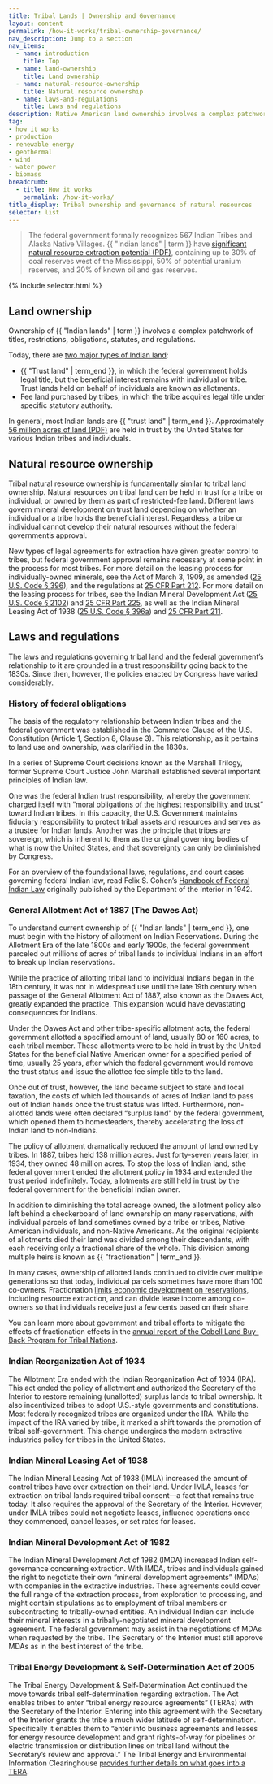 ```yaml
---
title: Tribal Lands | Ownership and Governance
layout: content
permalink: /how-it-works/tribal-ownership-governance/
nav_description: Jump to a section
nav_items:
  - name: introduction
    title: Top
  - name: land-ownership
    title: Land ownership
  - name: natural-resource-ownership
    title: Natural resource ownership
  - name: laws-and-regulations
    title: Laws and regulations
description: Native American land ownership involves a complex patchwork of titles, restrictions, obligations, statutes, and regulations. Extracting natural resources on Indian lands and distributing the associated revenue necessitates the use of unique processes involving multiple stakeholders.
tag:
- how it works
- production
- renewable energy
- geothermal
- wind
- water power
- biomass
breadcrumb:
  - title: How it works
    permalink: /how-it-works/
title_display: Tribal ownership and governance of natural resources
selector: list
---
```


> The federal government formally recognizes 567 Indian Tribes and Alaska Native Villages. {{ "Indian lands" | term }} have [significant natural resource extraction potential (PDF)](http://www.resourcegovernance.org/sites/default/files/RWI_Native_American_Lands_2011.pdf), containing up to 30% of coal reserves west of the Mississippi, 50% of potential uranium reserves, and 20% of known oil and gas reserves.

{% include selector.html %}

## Land ownership

Ownership of {{ "Indian lands" | term }} involves a complex patchwork of titles, restrictions, obligations, statutes, and regulations.

Today, there are [two major types of Indian land](http://teeic.indianaffairs.gov/triballand/):

* {{ "Trust land" | term_end }}, in which the federal government holds legal title, but the beneficial interest remains with individual or tribe. Trust lands held on behalf of individuals are known as allotments.
* Fee land purchased by tribes, in which the tribe acquires legal title under specific statutory authority.

In general, most Indian lands are {{ "trust land" | term_end }}. Approximately [56 million acres of land (PDF)](http://www.blm.gov/public_land_statistics/pls13/pls2013.pdf) are held in trust by the United States for various Indian tribes and individuals.

## Natural resource ownership

Tribal natural resource ownership is fundamentally similar to tribal land ownership. Natural resources on tribal land can be held in trust for a tribe or individual, or owned by them as part of restricted-fee land. Different laws govern mineral development on trust land depending on whether an individual or a tribe holds the beneficial interest. Regardless, a tribe or individual cannot develop their natural resources without the federal government’s approval.

New types of legal agreements for extraction have given greater control to tribes, but federal government approval remains necessary at some point in the process for most tribes. For more detail on the leasing process for individually-owned minerals, see the Act of March 3, 1909, as amended ([25 U.S. Code § 396](https://www.law.cornell.edu/uscode/text/25/396)), and the regulations at [25 CFR Part 212](https://www.gpo.gov/fdsys/granule/CFR-2008-title25-vol1/CFR-2008-title25-vol1-part212/content-detail.html). For more detail on the leasing process for tribes, see the Indian Mineral Development Act ([25 U.S. Code § 2102](https://www.law.cornell.edu/uscode/text/25/2102)) and [25 CFR Part 225](https://www.gpo.gov/fdsys/search/pagedetails.action?browsePath=Title+25%2FChapter+I%2FSubchapter+I%2FPart+225&granuleId=CFR-2008-title25-vol1-part225&packageId=CFR-2008-title25-vol1&collapse=true&fromBrowse=true&collectionCode=CFR), as well as the Indian Mineral Leasing Act of 1938 ([25 U.S. Code § 396a](https://www.law.cornell.edu/uscode/text/25/396)) and [25 CFR Part 211](https://www.gpo.gov/fdsys/granule/CFR-2012-title25-vol1/CFR-2012-title25-vol1-part211).

## Laws and regulations

The laws and regulations governing tribal land and the federal government’s relationship to it are grounded in a trust responsibility going back to the 1830s. Since then, however, the policies enacted by Congress have varied considerably.

### History of federal obligations

The basis of the regulatory relationship between Indian tribes and the federal government was established in the Commerce Clause of the U.S. Constitution (Article 1, Section 8, Clause 3). This relationship, as it pertains to land use and ownership, was clarified in the 1830s.

In a series of Supreme Court decisions known as the Marshall Trilogy, former Supreme Court Justice John Marshall established several important principles of Indian law.

One was the federal Indian trust responsibility, whereby the government charged itself with “[moral obligations of the highest responsibility and trust](http://www.bia.gov/FAQs/index.htm)” toward Indian tribes. In this capacity, the U.S. Government maintains fiduciary responsibility to protect tribal assets and resources and serves as a trustee for Indian lands. Another was the principle that tribes are sovereign, which is inherent to them as the original governing bodies of what is now the United States, and that sovereignty can only be diminished by Congress.

For an overview of the foundational laws, regulations, and court cases governing federal Indian law, read Felix S. Cohen’s [Handbook of Federal Indian Law](https://eric.ed.gov/?id=ED061008) originally published by the Department of the Interior in 1942.

### General Allotment Act of 1887 (The Dawes Act)

To understand current ownership of {{ "Indian lands" | term_end }}, one must begin with the history of allotment on Indian Reservations. During the Allotment Era of the late 1800s and early 1900s, the federal government parceled out millions of acres of tribal lands to individual Indians in an effort to break up Indian reservations.

While the practice of allotting tribal land to individual Indians began in the 18th century, it was not in widespread use until the late 19th century when passage of the General Allotment Act of 1887, also known as the Dawes Act, greatly expanded the practice. This expansion would have devastating consequences for Indians.

Under the Dawes Act and other tribe-specific allotment acts, the federal government allotted a specified amount of land, usually 80 or 160 acres, to each tribal member. These allotments were to be held in trust by the United States for the beneficial Native American owner for a specified period of time, usually 25 years, after which the federal government would remove the trust status and issue the allottee fee simple title to the land. 

Once out of trust, however, the land became subject to state and local taxation, the costs of which led thousands of acres of Indian land to pass out of Indian hands once the trust status was lifted. Furthermore, non-allotted lands were often declared “surplus land” by the federal government, which opened them to homesteaders, thereby accelerating the loss of Indian land to non-Indians.

The policy of allotment dramatically reduced the amount of land owned by tribes. In 1887, tribes held 138 million acres. Just forty-seven years later, in 1934, they owned 48 million acres. To stop the loss of Indian land, sthe federal government ended the allotment policy in 1934 and extended the trust period indefinitely. Today, allotments are still held in trust by the federal government for the beneficial Indian owner. 

In addition to diminishing the total acreage owned, the allotment policy also left behind a checkerboard of land ownership on many reservations, with individual parcels of land sometimes owned by a tribe or tribes, Native American individuals, and non-Native Americans. As the original recipients of allotments died their land was divided among their descendants, with each receiving only a fractional share of the whole. This division among multiple heirs is known as {{ "fractionation" | term_end }}.

In many cases, ownership of allotted lands continued to divide over multiple generations so that today, individual parcels sometimes have more than 100 co-owners. Fractionation [limits economic development on reservations](https://aspe.hhs.gov/report/overcoming-challenges-business-and-economic-development-indian-country/impact-historical-events-tribal-bded), including resource extraction, and can divide lease income among co-owners so that individuals receive just a few cents based on their share.

You can learn more about government and tribal efforts to mitigate the effects of fractionation effects in the [annual report of the Cobell Land Buy-Back Program for Tribal Nations](https://www.doi.gov/buybackprogram).

### Indian Reorganization Act of 1934

The Allotment Era ended with the Indian Reorganization Act of 1934 (IRA). This act ended the policy of allotment and authorized the Secretary of the Interior to restore remaining (unallotted) surplus lands to tribal ownership. It also incentivized tribes to adopt U.S.-style governments and constitutions. Most federally recognized tribes are organized under the IRA. While the impact of the IRA varied by tribe, it marked a shift towards the promotion of tribal self-government. This change undergirds the modern extractive industries policy for tribes in the United States. 

### Indian Mineral Leasing Act of 1938

The Indian Mineral Leasing Act of 1938 (IMLA) increased the amount of control tribes have over extraction on their land. Under IMLA, leases for extraction on tribal lands required tribal consent—a fact that remains true today. It also requires the approval of the Secretary of the Interior. However, under IMLA tribes could not negotiate leases, influence operations once they commenced, cancel leases, or set rates for leases.

### Indian Mineral Development Act of 1982

The Indian Mineral Development Act of 1982 (IMDA) increased Indian self-governance concerning extraction. With IMDA, tribes and individuals gained the right to negotiate their own “mineral development agreements” (MDAs) with companies in the extractive industries. These agreements could cover the full range of the extraction process, from exploration to processing, and might contain stipulations as to employment of tribal members or subcontracting to tribally-owned entities. An individual Indian can include their mineral interests in a tribally-negotiated mineral development agreement. The federal government may assist in the negotiations of MDAs when requested by the tribe. The Secretary of the Interior must still approve MDAs as in the best interest of the tribe.

### Tribal Energy Development & Self-Determination Act of 2005

The Tribal Energy Development & Self-Determination Act continued the move towards tribal self-determination regarding extraction. The Act enables tribes to enter “tribal energy resource agreements” (TERAs) with the Secretary of the Interior. Entering into this agreement with the Secretary of the Interior grants the tribe a much wider latitude of self-determination. Specifically it enables them to “enter into business agreements and leases for energy resource development and grant rights-of-way for pipelines or electric transmission or distribution lines on tribal land without the Secretary’s review and approval.” The Tribal Energy and Environmental Information Clearinghouse [provides further details on what goes into a TERA](https://teeic.indianaffairs.gov/abouttera/).

